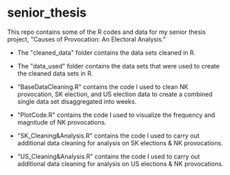 # senior_thesis
This repo contains some of the R codes and data for my senior thesis project, "Causes of Provocation: An Electoral Analysis."

* The "cleaned_data" folder contains the data sets cleaned in R.

* The "data_used" folder contains the data sets that were used to create the cleaned data sets in R.
  
* "BaseDataCleaning.R" contains the code I used to clean NK provocation, SK election, and US election data to create a combined single data set disaggregated into weeks.
* "PlotCode.R" contains the code I used to visualize the frequency and magnitude of NK provocations.
* "SK_Cleaning&Analysis.R" contains the code I used to carry out additional data cleaning for analysis on SK elections & NK provocations.
* "US_Cleaning&Analysis.R" contains the code I used to carry out additional data cleaning for analysis on US elections & NK provocations.

